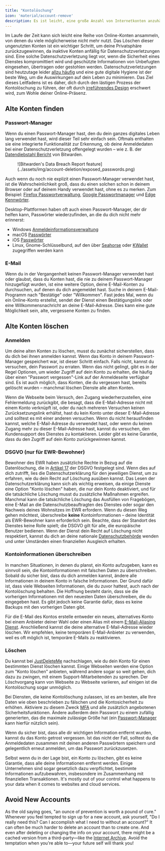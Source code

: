 ```yaml
---
title: "Kontolöschung"
icon: 'material/account-remove'
description: Es ist leicht, eine große Anzahl von Internetkonten anzuhäufen. Hier sind einige Tipps, wie du deine Sammlung entrümpeln kannst.
---
```


Im Laufe der Zeit kann sich leicht eine Reihe von Online-Konten ansammeln, von denen du viele möglicherweise nicht mehr nutzt. Das Löschen dieser ungenutzten Konten ist ein wichtiger Schritt, um deine Privatsphäre zurückzugewinnen, da inaktive Konten anfällig für Datenschutzverletzungen sind. Eine solche Datenschutzverletzung liegt vor, wenn die Sicherheit eines Dienstes kompromittiert wird und geschützte Informationen von Unbefugten eingesehen, übertragen oder gestohlen werden. Datenschutzverletzungen sind heutzutage leider [allzu häufig](https://haveibeenpwned.com/PwnedWebsites) und eine gute digitale Hygiene ist der beste Weg, um die Auswirkungen auf dein Leben zu minimieren. Das Ziel dieses Leitfadens ist es daher, dich durch den lästigen Prozess der Kontolöschung zu führen, der oft durch [irreführendes Design](https://deceptive.design) erschwert wird, zum Wohle deiner Online-Präsenz.

## Alte Konten finden

### Passwort-Manager

Wenn du einen Passwort-Manager hast, den du dein ganzes digitales Leben lang verwendet hast, wird dieser Teil sehr einfach sein. Oftmals enthalten sie eine integrierte Funktionalität zur Erkennung, ob deine Anmeldedaten bei einer Datenschutzverletzung offengelegt wurden – wie z. B. der [Datendiebstahl Bericht](https://bitwarden.com/blog/have-you-been-pwned) von Bitwarden.

<figure markdown>
  ![Bitwarden's Data Breach Report feature](../assets/img/account-deletion/exposed_passwords.png)
</figure>

Auch wenn du noch nie explizit einen Passwort-Manager verwendet hast, ist die Wahrscheinlichkeit groß, dass du einen solchen schon in deinem Browser oder auf deinem Handy verwendet hast, ohne es zu merken. Zum Beispiel: [Firefox Passwortverwaltung](https://support.mozilla.org/kb/password-manager-remember-delete-edit-logins), [Google Passwortmanager](https://passwords.google.com/intro) und [Edge Kennwörter](https://support.microsoft.com/microsoft-edge/save-or-forget-passwords-in-microsoft-edge-b4beecb0-f2a8-1ca0-f26f-9ec247a3f336).

Desktop-Plattformen haben oft auch einen Passwort-Manager, der dir helfen kann, Passwörter wiederzufinden, an die du dich nicht mehr erinnerst:

- Windows [Anmeldeinformationsverwaltung](https://support.microsoft.com/windows/accessing-credential-manager-1b5c916a-6a16-889f-8581-fc16e8165ac0)
- macOS [Passwörter](https://support.apple.com/HT211145)
- iOS [Passwörter](https://support.apple.com/HT211146)
- Linux, Gnome-Schlüsselbund, auf den über [Seahorse](https://wiki.gnome.org/Apps/Seahorse) oder [KWallet](https://userbase.kde.org/KDE_Wallet_Manager) zugegriffen werden kann

### E-Mail

Wenn du in der Vergangenheit keinen Passwort-Manager verwendet hast oder glaubst, dass du Konten hast, die nie zu deinem Passwort-Manager hinzugefügt wurden, ist eine weitere Option, deine E-Mail-Konten zu durchsuchen, auf denen du dich angemeldet hast. Suche in deinem E-Mail-Programm nach "Bestätige" oder "Willkommen". Fast jedes Mal, wenn du ein Online-Konto erstellst, sendet der Dienst einen Bestätigungslink oder eine Willkommensnachricht an deine E-Mail-Adresse. Dies kann eine gute Möglichkeit sein, alte, vergessene Konten zu finden.

## Alte Konten löschen

### Anmelden

Um deine alten Konten zu löschen, musst du zunächst sicherstellen, dass du dich bei ihnen anmelden kannst. Wenn das Konto in deinem Passwort-Manager gespeichert war, ist dieser Schritt einfach. Falls nicht, kannst du versuchen, dein Passwort zu erraten. Wenn das nicht gelingt, gibt es in der Regel Optionen, um wieder Zugriff auf dein Konto zu erhalten, die häufig über einen "Passwort vergessen"-Link auf der Anmeldeseite verfügbar sind. Es ist auch möglich, dass Konten, die du vergessen hast, bereits gelöscht wurden – manchmal löschen Dienste alle alten Konten.

Wenn die Webseite beim Versuch, den Zugang wiederherzustellen, eine Fehlermeldung zurückgibt, die besagt, dass die E-Mail-Adresse nicht mit einem Konto verknüpft ist, oder du nach mehreren Versuchen keinen Zurücksetzungslink erhältst, hast du kein Konto unter dieser E-Mail-Adresse und solltest es mit einer anderen versuchen. Wenn du nicht herausfinden kannst, welche E-Mail-Adresse du verwendet hast, oder wenn du keinen Zugang mehr zu dieser E-Mail-Adresse hast, kannst du versuchen, den Kundensupport des Dienstes zu kontaktieren. Leider gibt es keine Garantie, dass du den Zugriff auf dein Konto zurückgewinnen kannst.

### DSGVO (nur für EWR-Bewohner)

Bewohner des EWR haben zusätzliche Rechte in Bezug auf die Datenlöschung, die in [Artikel 17](https://gdpr-info.eu/art-17-gdpr) der DSGVO festgelegt sind. Wenn dies auf dich zutrifft, lies die Datenschutzerklärung für den jeweiligen Dienst, um zu erfahren, wie du dein Recht auf Löschung ausüben kannst. Das Lesen der Datenschutzerklärung kann sich als wichtig erweisen, da einige Dienste eine Option "Konto löschen" haben, die nur dein Konto deaktiviert, und für die tatsächliche Löschung musst du zusätzliche Maßnahmen ergreifen. Manchmal kann die tatsächliche Löschung das Ausfüllen von Fragebögen, eine E-Mail an die Datenschutzbeauftragten des Dienstes oder sogar den Nachweis deines Wohnsitzes im EWR erfordern. Wenn du diesen Weg gehen möchtest, überschreibe **keine** Kontoinformationen – deine Identität als EWR-Bewohner kann erforderlich sein. Beachte, dass der Standort des Dienstes keine Rolle spielt; die DSGVO gilt für alle, die europäische Benutzer bedienen. Wenn der Dienst dein Recht auf Löschung nicht respektiert, kannst du dich an deine nationale [Datenschutzbehörde](https://ec.europa.eu/info/law/law-topic/data-protection/reform/rights-citizens/redress/what-should-i-do-if-i-think-my-personal-data-protection-rights-havent-been-respected_en) wenden und unter Umständen einen finanziellen Ausgleich erhalten.

### Kontoinformationen überschreiben

In manchen Situationen, in denen du planst, ein Konto aufzugeben, kann es sinnvoll sein, die Kontoinformationen mit falschen Daten zu überschreiben. Sobald du sicher bist, dass du dich anmelden kannst, ändere alle Informationen in deinem Konto in falsche Informationen. Der Grund dafür ist, dass viele Webseiten Informationen, die du zuvor hattest, auch nach der Kontolöschung behalten. Die Hoffnung besteht darin, dass sie die vorherigen Informationen mit den neuesten Daten überschreiben, die du eingegeben hast. Es gibt jedoch keine Garantie dafür, dass es keine Backups mit den vorherigen Daten gibt.

Für die E-Mail des Kontos erstelle entweder ein neues, alternatives Konto bei einem Anbieter deiner Wahl oder einen Alias mit einem [E-Mail-Aliasing Dienst](../email-aliasing.md). Anschließend kannst die deine alternative E-Mail-Adresse wieder löschen. Wir empfehlen, keine temporären E-Mail-Anbieter zu verwenden, weil es oft möglich ist, temporäre E-Mails zu reaktivieren.

### Löschen

Du kannst bei [JustDeleteMe](https://justdeleteme.xyz) nachschlagen, wie du dein Konto für einen bestimmten Dienst löschen kannst. Einige Webseiten werden eine Option zum "Konto löschen" anbieten, während andere sogar so weit gehen, dich dazu zu zwingen, mit einem Support-Mitarbeitenden zu sprechen. Der Löschvorgang kann von Webseite zu Webseite variieren, auf einigen ist die Kontolöschung sogar unmöglich.

Bei Diensten, die keine Kontolöschung zulassen, ist es am besten, alle Ihre Daten wie oben beschrieben zu fälschen und die Kontosicherheit zu erhöhen. Aktiviere zu diesem Zweck [MFA](multi-factor-authentication.md) und alle zusätzlich angebotenen Sicherheitsfunktionen. Ändere außerdem dein Passwort zu einem zufällig generierten, das die maximale zulässige Größe hat (ein [Passwort-Manager](../passwords.md) kann hierfür nützlich sein).

Wenn du sicher bist, dass alle dir wichtigen Information entfernt wurden, kannst du das Konto getrost vergessen. Ist das nicht der Fall, solltest du die Anmeldedaten zusammen mit deinen anderen Passwörtern speichern und gelegentlich erneut anmelden, um das Passwort zurückzusetzen.

Selbst wenn du in der Lage bist, ein Konto zu löschen, gibt es keine Garantie, dass alle deine Informationen entfernt werden. Einige Unternehmen sind sogar gesetzlich dazu verpflichtet, bestimmte Informationen aufzubewahren, insbesondere im Zusammenhang mit finanziellen Transaktionen. It's mostly out of your control what happens to your data when it comes to websites and cloud services.

## Avoid New Accounts

As the old saying goes, "an ounce of prevention is worth a pound of cure." Whenever you feel tempted to sign up for a new account, ask yourself, "Do I really need this? Can I accomplish what I need to without an account?" It can often be much harder to delete an account than to create one. And even after deleting or changing the info on your account, there might be a cached version from a third-party—like the [Internet Archive](https://archive.org). Avoid the temptation when you're able to—your future self will thank you!
